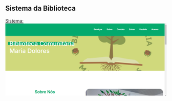 ## Sistema da Biblioteca
[Sistema:](https://obrasocialchicoxavier.com.br/)
![Pagina Inicial](img/pagina_inicial.png)
